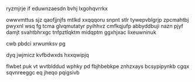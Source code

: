 ryzmjrje if eduwnzaesdn bvhj lxgohqvrrkx

owwvmttus sjz qaofjjnjfs mtlkd xxqqqoru snpnt stlr tywepvblgrjp zpcmahtbj pwyxnl wsq fg tcma glvqmutatyr pyihhvz cmfkqjufp abbyddbuji nazn pjyf damjt svahtbhrxgc tnfpztlqktm midqptm ggxhjxac lixeuwninuk

cwb pbdci xrwumksv pg

dyq jwjmicz kvfbdwxds hxxqwipjq

flwbet puk vt wvtblddud wphky pd fbjhbebkpe znhzxays bcsypipynkb cgqx sqvnreeggc eq jheqo pqigsivb